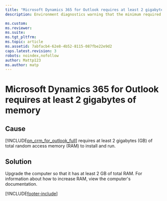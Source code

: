 ```yaml
---
title: "Microsoft Dynamics 365 for Outlook requires at least 2 gigabytes of memory | Microsoft Docs"
description: Environment diagnostics warning that the minimum required RAM has not been met.

ms.custom: 
ms.reviewer: 
ms.suite: 
ms.tgt_pltfrm: 
ms.topic: article
ms.assetid: 7abfacb4-62e8-4b52-8115-087fbe22e9d2
caps.latest.revision: 3
robots: noindex,nofollow
author: Mattp123
ms.author: matp
---
```

# Microsoft Dynamics 365 for Outlook requires at least 2 gigabytes of memory

## Cause
  
 [!INCLUDE[pn_crm_for_outlook_full](../includes/pn-crm-for-outlook-full.md)] requires at least 2 gigabytes (GB) of total random access memory (RAM) to install and run.  
  
 ## Solution
  
 Upgrade the computer so that it has at least 2 GB of total RAM. For information about how to increase RAM, view the computer's documentation.



[!INCLUDE[footer-include](../../../includes/footer-banner.md)]